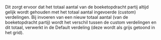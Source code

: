 Dit zorgt ervoor dat het totaal aantal van de boeketopdracht partij altijd gelijk wordt gehouden met het totaal aantal ingevoerde (custom) verdelingen. Bij invoeren van een nieuw totaal aantal (van de boeketopdracht partij) wordt het verschil tussen de custom verdelingen en dit totaal, verwerkt in de Default verdeling (deze wordt als grijs getoond in het grid).